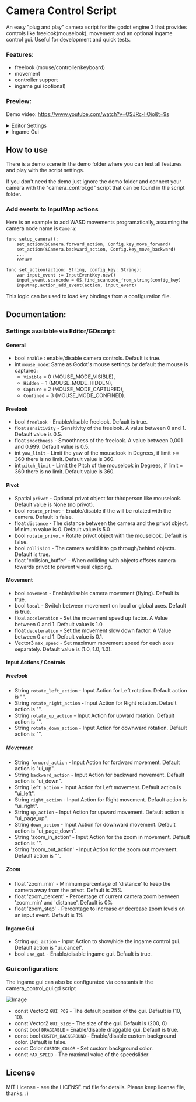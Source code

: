 # Camera Control Script

An easy "plug and play" camera script for the godot engine 3 that provides controls like freelook(mouselook), movement and an optional ingame control gui.
Useful for development and quick tests.

### Features:
- freelook (mouse/controller/keyboard)
- movement
- controller support
- ingame gui (optional)

### Preview:
Demo video: https://www.youtube.com/watch?v=OSJRc-IiOio&t=9s

<details>
  <summary>Editor Settings</summary>
	<img src="assets/maujoe.camera_control/screenshots/editor_settings.png" >
</details>
<details>
  <summary>Ingame Gui</summary>
	<img src="assets/maujoe.camera_control/screenshots/ingame_gui.png" >
</details>

## How to use

There is a demo scene in the demo folder where you can test all features and play with the script settings.

If you don't need the demo just ignore the demo folder and connect your camera with the "camera_control.gd" script that can be found in the script folder.

### Add events to InputMap actions

Here is an example to add WASD movements programatically, assuming the camera node name is `Camera`:

```gdscript
func setup_camera():
	set_action($Camera.forward_action, Config.key_move_forward)
	set_action($Camera.backward_action, Config.key_move_backward)
	...
	return

func set_action(action: String, config_key: String):
	var input_event := InputEventKey.new()
	input_event.scancode = OS.find_scancode_from_string(config_key)
	InputMap.action_add_event(action, input_event)
```

This logic can be used to load key bindings from a configuration file.

## Documentation:

### Settings available via Editor/GDscript:

#### General
- bool `enable` : enable/disable camera controls. Default is true.
- int `mouse_mode`: Same as Godot's mouse settings by default the mouse is captured:
  - `Visible` = 0 (MOUSE_MODE_VISIBLE),
  - `Hidden` = 1 (MOUSE_MODE_HIDDEN),
  - `Capture` = 2 (MOUSE_MODE_CAPTURED),
  - `Confined` = 3 (MOUSE_MODE_CONFINED).

#### Freelook
- bool `freelook` - Enable/disable freelook. Default is true.
- float `sensitivity` - Sensitivity of the freelook. A value between 0 and 1. Default value is 0.5.
- float `smoothness` - Smoothness of the freelook. A value between 0,001 and 0,999. Default value is 0.5.
- int `yaw_limit` - Limit the yaw of the mouselook in Degrees, if limit >= 360 there is no limit. Default value is 360.
- int `pitch_limit` - Limit the Pitch of the mouselook in Degrees, if limit = 360 there is no limit. Default value is 360.

#### Pivot
- Spatial `privot` - Optional privot object for thirdperson like mouselook. Default value is None (no privot).
- bool `rotate_privot` - Enable/disable if the will be rotated with the camera. Default is false.
- float `distance` - The distance between the camera and the privot object. Minimum value is 0. Default value is 5.0
- bool `rotate_privot` - Rotate privot object with the mouselook. Default is false.
- bool `collision` - The camera avoid it to go through/behind objects. Default is true.
- float 'collision_buffer' - When colliding with objects offsets camera towards privot to prevent visual clipping.

#### Movement
- bool `movement` - Enable/disable camera movement (flying). Default is true.
- bool `local` - Switch between movement on local or global axes. Default is true.
- float `acceleration` - Set the movement speed up factor. A Value between 0 and 1. Default value is 1.0.
- float `deceleration` - Set the movement slow down factor. A Value between 0 and 1. Default value is 0.1.
- Vector3 `max_speed` - Set maximum movement speed for each axes separately. Default value is (1.0, 1.0, 1.0).

#### Input Actions / Controls
##### Freelook
- String `rotate_left_action` - Input Action for Left rotation. Default action is "".
- String `rotate_right_action` - Input Action for Right rotation. Default action is "".
- String `rotate_up_action` - Input Action for upward rotation. Default action is "".
- String `rotate_down_action` - Input Action for downward rotation. Default action is "".

##### Movement
- String `forword_action` - Input Action for fordward movement. Default action is "ui_up".
- String `backward_action` - Input Action for backward movement. Default action is "ui_down".
- String `left_action` - Input Action for Left movement. Default action is "ui_left".
- String `right_action` - Input Action for Right movement. Default action is "ui_right".
- String `up_action` - Input Action for upward movement. Default action is "ui_page_up".
- String `down_action` - Input Action for downward movement. Default action is "ui_page_down".
- String 'zoom_in_action' - Input Action for the zoom in movement. Default action is "".
- String 'zoom_out_action' - Input Action for the zoom out movement. Default action is "".

##### Zoom
- float 'zoom_min' - Minimum percentage of 'distance' to keep the camera away from the privot. Default is 25%
- float 'zoom_percent' - Percentage of current camera zoom between 'zoom_min' and 'distance'. Default is 0%
- float 'zoom_step' - Percentage to increase or decrease zoom levels on an input event. Default is 1%

#### Ingame Gui
- String `gui_action` - Input Action to show/hide the ingame control gui. Default action is "ui_cancel".
- bool `use_gui` - Enable/disable ingame gui. Default is true.

### Gui configuration:

The ingame gui can also be configurated via constants in the camera_control_gui.gd script

![Image](assets/maujoe.camera_control/screenshots/gui_settings.png)

- const Vector2 `GUI_POS` - The default position of the gui. Default is (10, 10).
- const Vector2 `GUI_SIZE` - The size of the gui. Default is (200, 0)
- const bool `DRAGGABLE` - Enable/disable draggable gui. Default is true.
- const bool `CUSTOM_BACKGROUND` - Enable/disable custom background color. Default is false.
- const Color `CUSTOM_COLOR` - Set custom background color.
- const `MAX_SPEED` - The maximal value of the speedslider

## License

MIT License - see the LICENSE.md file for details.
Please keep license file, thanks. :)
